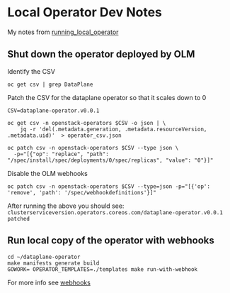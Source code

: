 # Local Operator Dev Notes

My notes from [running_local_operator](https://github.com/openstack-k8s-operators/docs/blob/main/running_local_operator.md)

## Shut down the operator deployed by OLM

Identify the CSV
```
oc get csv | grep DataPlane
```

Patch the CSV for the dataplane operator so that it scales down to 0
```
CSV=dataplane-operator.v0.0.1

oc get csv -n openstack-operators $CSV -o json | \
    jq -r 'del(.metadata.generation, .metadata.resourceVersion, .metadata.uid)'  > operator_csv.json

oc patch csv -n openstack-operators $CSV --type json \
  -p="[{"op": "replace", "path": "/spec/install/spec/deployments/0/spec/replicas", "value": "0"}]"
```
Disable the OLM webhooks
```
oc patch csv -n openstack-operators $CSV --type=json -p="[{'op': 'remove', 'path': '/spec/webhookdefinitions'}]"
```
After running the above you should see:
`clusterserviceversion.operators.coreos.com/dataplane-operator.v0.0.1 patched`

## Run local copy of the operator with webhooks
```
cd ~/dataplane-operator
make manifests generate build
GOWORK= OPERATOR_TEMPLATES=./templates make run-with-webhook
```
For more info see [webhooks](https://github.com/openstack-k8s-operators/docs/blob/main/webhooks.md#using-webhooks-locally)
